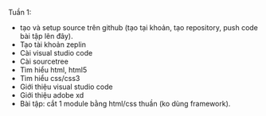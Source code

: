 Tuần 1:
  - tạo và setup source trên github (tạo tại khoản, tạo repository, push code bài tập lên đây).
  - Tạo tài khoản zeplin
  - Cài visual studio code
  - Cài sourcetree
  - Tìm hiểu html, html5
  - Tìm hiểu css/css3
  - Giới thiệu visual studio code
  - Giới thiệu adobe xd
  - Bài tập: cắt 1 module bằng html/css thuần (ko dùng framework).